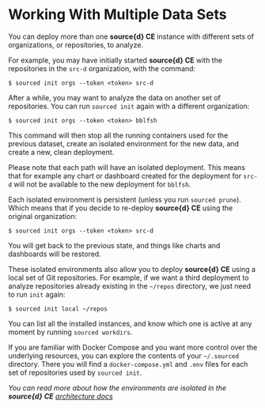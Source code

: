# Working With Multiple Data Sets

You can deploy more than one **source{d} CE** instance with different sets of organizations, or repositories, to analyze.

For example, you may have initially started **source{d} CE** with the repositories in the `src-d` organization, with the command:
```shell
$ sourced init orgs --token <token> src-d
```

After a while, you may want to analyze the data on another set of repositories. You can run `sourced init` again with a different organization:
```shell
$ sourced init orgs --token <token> bblfsh
```

This command will then stop all the running containers used for the previous dataset, create an isolated environment for the new data, and create a new, clean deployment.

Please note that each path will have an isolated deployment. This means that for example any chart or dashboard created for the deployment for `src-d` will not be available to the new deployment for `bblfsh`.

Each isolated environment is persistent (unless you run `sourced prune`). Which means that if you decide to re-deploy **source{d} CE** using the original organization:
```shell
$ sourced init orgs --token <token> src-d
```

You will get back to the previous state, and things like charts and dashboards will be restored.

These isolated environments also allow you to deploy **source{d} CE** using a local set of Git repositories. For example, if we want a third deployment to analyze repositories already existing in the `~/repos` directory, we just need to run `init` again:

```shell
$ sourced init local ~/repos
```

You can list all the installed instances, and know which one is active at any moment by running `sourced workdirs`.

If you are familiar with Docker Compose and you want more control over the underlying resources, you can explore the contents of your `~/.sourced` directory. There you will find a `docker-compose.yml` and `.env` files for each set of repositories used by `sourced init`.

_You can read more about how the environments are isolated in the **source{d} CE**
[architecture docs](../learn-more/architecture.md)_
